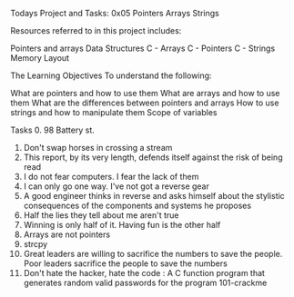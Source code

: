 Todays Project and Tasks: 0x05 Pointers Arrays Strings

Resources referred to in this project includes: 

Pointers and arrays
Data Structures
C - Arrays
C - Pointers
C - Strings
Memory Layout

The Learning Objectives
To understand the following:

What are pointers and how to use them
What are arrays and how to use them
What are the differences between pointers and arrays
How to use strings and how to manipulate them
Scope of variables

Tasks
0. 98 Battery st.
1. Don't swap horses in crossing a stream
2. This report, by its very length, defends itself against the risk of being read
3. I do not fear computers. I fear the lack of them
4. I can only go one way. I've not got a reverse gear
5. A good engineer thinks in reverse and asks himself about the stylistic consequences of the components and systems he proposes
6. Half the lies they tell about me aren't true
7. Winning is only half of it. Having fun is the other half
8. Arrays are not pointers
9. strcpy
10. Great leaders are willing to sacrifice the numbers to save the people. Poor leaders sacrifice the people to save the numbers
11. Don't hate the hacker, hate the code : A C function program that generates random valid passwords for the program 101-crackme

